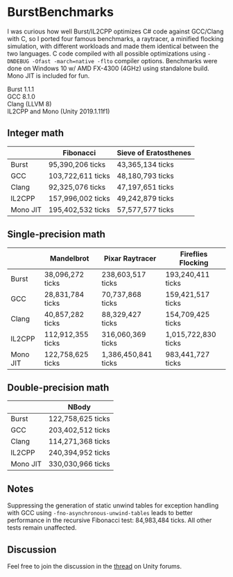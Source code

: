 # BurstBenchmarks
I was curious how well Burst/IL2CPP optimizes C# code against GCC/Clang with C, so I ported four famous benchmarks, a raytracer, a minified flocking simulation, with different workloads and made them identical between the two languages. C code compiled with all possible optimizations using `-DNDEBUG -Ofast -march=native -flto` compiler options. Benchmarks were done on Windows 10 w/ AMD FX-4300 (4GHz) using standalone build. Mono JIT is included for fun.

Burst 1.1.1<br/>
GCC 8.1.0<br/>
Clang (LLVM 8)<br/>
IL2CPP and Mono (Unity 2019.1.11f1)

## Integer math

|          | Fibonacci         | Sieve of Eratosthenes |
|----------|-------------------|-----------------------|
| Burst    | 95,390,206 ticks  | 43,365,134 ticks      |
| GCC      | 103,722,611 ticks | 48,180,793 ticks      |
| Clang    | 92,325,076 ticks  | 47,197,651 ticks      |
| IL2CPP   | 157,996,002 ticks | 49,242,879 ticks      |
| Mono JIT | 195,402,532 ticks | 57,577,577 ticks      |

## Single-precision math

|          | Mandelbrot        | Pixar Raytracer     | Fireflies Flocking  |
|----------|-------------------|---------------------|---------------------|
| Burst    | 38,096,272 ticks  | 238,603,517 ticks   | 193,240,411 ticks   |
| GCC      | 28,831,784 ticks  | 70,737,868 ticks    | 159,421,517 ticks   |
| Clang    | 40,857,282 ticks  | 88,329,427 ticks    | 154,709,425 ticks   |
| IL2CPP   | 112,912,355 ticks | 316,060,369 ticks   | 1,015,722,830 ticks |
| Mono JIT | 122,758,625 ticks | 1,386,450,841 ticks | 983,441,727 ticks   |

## Double-precision math

|          | NBody             |
|----------|-------------------|
| Burst    | 122,758,625 ticks |
| GCC      | 203,402,512 ticks |
| Clang    | 114,271,368 ticks |
| IL2CPP   | 240,394,952 ticks |
| Mono JIT | 330,030,966 ticks |

Notes
--------
Suppressing the generation of static unwind tables for exception handling with GCC using `-fno-asynchronous-unwind-tables` leads to better performance in the recursive Fibonacci test: 84,983,484 ticks. All other tests remain unaffected.

Discussion
--------
Feel free to join the discussion in the [thread](https://forum.unity.com/threads/benchmarking-burst-against-gcc-machine-code-fibonacci-mandelbrot-nbody.715133/) on Unity forums.
